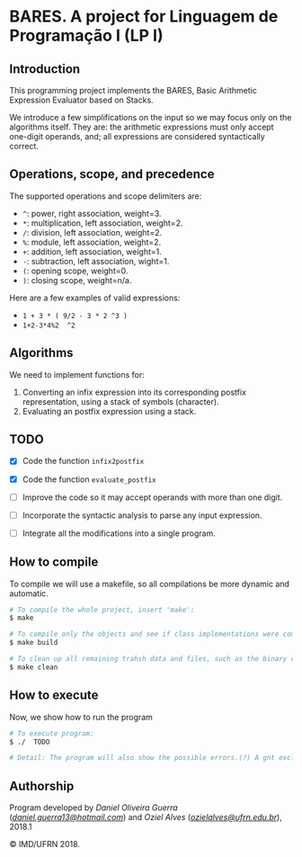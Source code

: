 # BARES. A project for Linguagem de Programação I (LP I)

## Introduction

This programming project implements the BARES, Basic Arithmetic Expression Evaluator based on Stacks.  

We introduce a few simplifications on the input so we may focus only on the algorithms itself.
They are: the arithmetic expressions must only accept one-digit operands, and; all expressions are considered syntactically correct.

## Operations, scope, and precedence

The supported operations and scope delimiters are:

- `^`: power, right association, weight=3.
- `*`: multiplication, left association, weight=2.
- `/`: division, left association, weight=2.
- `%`: module, left association, weight=2.
- `+`: addition, left association, weight=1.
- `-`: subtraction, left association, wight=1.
- `(`: opening scope, weight=0.
- `)`: closing scope, weight=n/a.

Here are a few examples of valid expressions:

- `1 + 3 * ( 9/2 - 3 * 2 ^3 )`
- `1+2-3*4%2  ^2`

## Algorithms

We need to implement functions for:

1. Converting an infix expression into its corresponding postfix representation, using a stack of symbols (character).
2. Evaluating an postfix expression using a stack.

## TODO

- [x] Code the function `infix2postfix`
- [x] Code the function `evaluate_postfix`
- [ ] Improve the code so it may accept operands with more than one digit.
- [ ] Incorporate the syntactic analysis to parse any input expression.
- [ ] Integrate all the modifications into a single program.



## How to compile
To compile we will use a makefile, so all compilations be more dynamic and automatic.
```bash
# To compile the whole project, insert 'make':
$ make

# To compile only the objects and see if class implementations were compiled well, insert 'make build':
$ make build

# To clean up all remaining trahsh data and files, such as the binary ones, insert 'make clean':
$ make clean
```

## How to execute
Now, we show how to run the program
```bash
# To execute program:
$ ./  TODO

# Detail: The program will also show the possible errors.(?) A gnt exclui isso se não der pra fazer.;-;
```


## Authorship

Program developed by _Daniel Oliveira Guerra_ (*daniel.guerra13@hotmail.com*) and _Oziel Alves_ (*ozielalves@ufrn.edu.br*), 2018.1

&copy; IMD/UFRN 2018.
